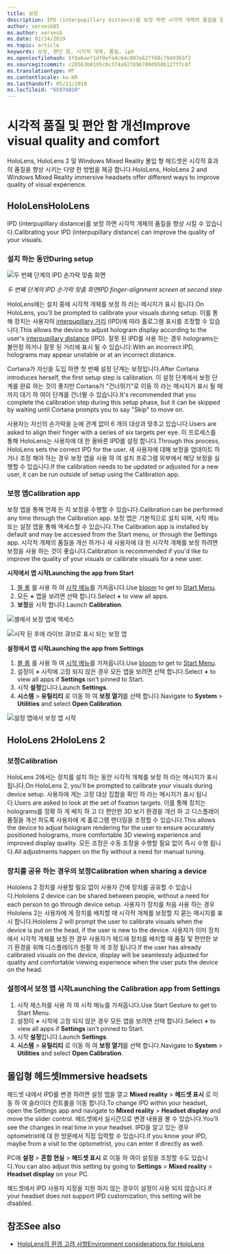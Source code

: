 ```yaml
---
title: 보정
description: IPD (interpupillary distance)를 보정 하면 시각적 개체의 품질을 향상 시킬 수 있습니다. HoloLens와 Windows Mixed Reality 모던 헤드셋은 IPD를 사용자 지정 하는 방법을 제공 합니다.
author: xerxesb85
ms.author: xerxesb
ms.date: 02/24/2019
ms.topic: article
keywords: 보정, 편안 함, 시각적 개체, 품질, ipd
ms.openlocfilehash: 5f8e6aef1df0efe4c64c807e627f69c7949363f2
ms.sourcegitcommit: c20563b8195c0c374a927b96708d958b127ffc8f
ms.translationtype: MT
ms.contentlocale: ko-KR
ms.lasthandoff: 05/21/2019
ms.locfileid: "65974810"
---
```

# <a name="improve-visual-quality-and-comfort"></a><span data-ttu-id="b4249-105">시각적 품질 및 편안 함 개선</span><span class="sxs-lookup"><span data-stu-id="b4249-105">Improve visual quality and comfort</span></span>
<span data-ttu-id="b4249-106">HoloLens, HoloLens 2 및 Windows Mixed Reality 몰입 형 헤드셋은 시각적 효과의 품질을 향상 시키는 다양 한 방법을 제공 합니다.</span><span class="sxs-lookup"><span data-stu-id="b4249-106">HoloLens, HoloLens 2 and Windows Mixed Reality immersive headsets offer different ways to improve quality of visual experience.</span></span> 

## <a name="hololens"></a><span data-ttu-id="b4249-107">HoloLens</span><span class="sxs-lookup"><span data-stu-id="b4249-107">HoloLens</span></span>

<span data-ttu-id="b4249-108">IPD (interpupillary distance)를 보정 하면 시각적 개체의 품질을 향상 시킬 수 있습니다.</span><span class="sxs-lookup"><span data-stu-id="b4249-108">Calibrating your IPD (interpupillary distance) can improve the quality of your visuals.</span></span>

### <a name="during-setup"></a><span data-ttu-id="b4249-109">설치 하는 동안</span><span class="sxs-lookup"><span data-stu-id="b4249-109">During setup</span></span>

![두 번째 단계의 IPD 손가락 맞춤 화면](images/ipd-finger-alignment-300px.jpg)<br>

<span data-ttu-id="b4249-111">*두 번째 단계의 IPD 손가락 맞춤 화면*</span><span class="sxs-lookup"><span data-stu-id="b4249-111">*IPD finger-alignment screen at second step*</span></span>

<span data-ttu-id="b4249-112">HoloLens에는 설치 중에 시각적 개체를 보정 하 라는 메시지가 표시 됩니다.</span><span class="sxs-lookup"><span data-stu-id="b4249-112">On HoloLens, you'll be prompted to calibrate your visuals during setup.</span></span> <span data-ttu-id="b4249-113">이를 통해 장치는 사용자의 [interpupillary 거리](https://en.wikipedia.org/wiki/Interpupillary_distance) (IPD)에 따라 홀로그램 표시를 조정할 수 있습니다.</span><span class="sxs-lookup"><span data-stu-id="b4249-113">This allows the device to adjust hologram display according to the user's [interpupillary distance](https://en.wikipedia.org/wiki/Interpupillary_distance) (IPD).</span></span> <span data-ttu-id="b4249-114">잘못 된 IPD를 사용 하는 경우 holograms는 불안정 하거나 잘못 된 거리에 표시 될 수 있습니다.</span><span class="sxs-lookup"><span data-stu-id="b4249-114">With an incorrect IPD, holograms may appear unstable or at an incorrect distance.</span></span>

<span data-ttu-id="b4249-115">Cortana가 자신을 도입 하면 첫 번째 설정 단계는 보정입니다.</span><span class="sxs-lookup"><span data-stu-id="b4249-115">After Cortana introduces herself, the first setup step is calibration.</span></span> <span data-ttu-id="b4249-116">이 설정 단계에서 보정 단계를 완료 하는 것이 좋지만 Cortana가 "건너뛰기"로 이동 하 라는 메시지가 표시 될 때까지 대기 하 여이 단계를 건너뛸 수 있습니다.</span><span class="sxs-lookup"><span data-stu-id="b4249-116">It's recommended that you complete the calibration step during this setup phase, but it can be skipped by waiting until Cortana prompts you to say "Skip" to move on.</span></span>

<span data-ttu-id="b4249-117">사용자는 자신의 손가락을 눈에 관계 없이 6 개의 대상과 맞추고 있습니다.</span><span class="sxs-lookup"><span data-stu-id="b4249-117">Users are asked to align their finger with a series of six targets per eye.</span></span> <span data-ttu-id="b4249-118">이 프로세스를 통해 HoloLens는 사용자에 대 한 올바른 IPD를 설정 합니다.</span><span class="sxs-lookup"><span data-stu-id="b4249-118">Through this process, HoloLens sets the correct IPD for the user.</span></span> <span data-ttu-id="b4249-119">새 사용자에 대해 보정을 업데이트 하거나 조정 해야 하는 경우 보정 앱을 사용 하 여 설치 프로그램 외부에서 해당 보정을 실행할 수 있습니다.</span><span class="sxs-lookup"><span data-stu-id="b4249-119">If the calibration needs to be updated or adjusted for a new user, it can be run outside of setup using the Calibration app.</span></span>

### <a name="calibration-app"></a><span data-ttu-id="b4249-120">보정 앱</span><span class="sxs-lookup"><span data-stu-id="b4249-120">Calibration app</span></span>

<span data-ttu-id="b4249-121">보정 앱을 통해 언제 든 지 보정을 수행할 수 있습니다.</span><span class="sxs-lookup"><span data-stu-id="b4249-121">Calibration can be performed any time through the Calibration app.</span></span> <span data-ttu-id="b4249-122">보정 앱은 기본적으로 설치 되며, 시작 메뉴 또는 설정 앱을 통해 액세스할 수 있습니다.</span><span class="sxs-lookup"><span data-stu-id="b4249-122">The Calibration app is installed by default and may be accessed from the Start menu, or through the Settings app.</span></span> <span data-ttu-id="b4249-123">시각적 개체의 품질을 개선 하거나 새 사용자에 대 한 시각적 개체를 보정 하려면 보정을 사용 하는 것이 좋습니다.</span><span class="sxs-lookup"><span data-stu-id="b4249-123">Calibration is recommended if you'd like to improve the quality of your visuals or calibrate visuals for a new user.</span></span>

<span data-ttu-id="b4249-124">**시작에서 앱 시작**</span><span class="sxs-lookup"><span data-stu-id="b4249-124">**Launching the app from Start**</span></span>
1. <span data-ttu-id="b4249-125">[블 룸](gestures.md#bloom) 를 사용 하 여 [시작 메뉴](navigating-the-windows-mixed-reality-home.md#start-menu)를 가져옵니다.</span><span class="sxs-lookup"><span data-stu-id="b4249-125">Use [bloom](gestures.md#bloom) to get to [Start Menu](navigating-the-windows-mixed-reality-home.md#start-menu).</span></span>
2. <span data-ttu-id="b4249-126">모든 **+** 앱을 보려면 선택 합니다.</span><span class="sxs-lookup"><span data-stu-id="b4249-126">Select **+** to view all apps.</span></span>
3. <span data-ttu-id="b4249-127">**보정**을 시작 합니다.</span><span class="sxs-lookup"><span data-stu-id="b4249-127">Launch **Calibration**.</span></span>

![셸에서 보정 앱에 액세스](images/calibration-shell.png)

![시작 된 후에 라이브 큐브로 표시 되는 보정 앱](images/calibration-livecube-200px.png)

<span data-ttu-id="b4249-130">**설정에서 앱 시작**</span><span class="sxs-lookup"><span data-stu-id="b4249-130">**Launching the app from Settings**</span></span>
1. <span data-ttu-id="b4249-131">[블 룸](gestures.md#bloom) 를 사용 하 여 [시작 메뉴](navigating-the-windows-mixed-reality-home.md#start-menu)를 가져옵니다.</span><span class="sxs-lookup"><span data-stu-id="b4249-131">Use [bloom](gestures.md#bloom) to get to [Start Menu](navigating-the-windows-mixed-reality-home.md#start-menu).</span></span>
2. <span data-ttu-id="b4249-132">설정이 **+** 시작에 고정 되지 않은  경우 모든 앱을 보려면 선택 합니다.</span><span class="sxs-lookup"><span data-stu-id="b4249-132">Select **+** to view all apps if **Settings** isn't pinned to Start.</span></span>
3. <span data-ttu-id="b4249-133">시작 **설정**입니다.</span><span class="sxs-lookup"><span data-stu-id="b4249-133">Launch **Settings**.</span></span>
4. <span data-ttu-id="b4249-134">**시스템** > **유틸리티** 로 이동 하 여 **보정 열기**를 선택 합니다.</span><span class="sxs-lookup"><span data-stu-id="b4249-134">Navigate to **System** > **Utilities** and select **Open Calibration**.</span></span>

![설정 앱에서 보정 앱 시작](images/calibration-settings-500px.jpg)

## <a name="hololens-2"></a><span data-ttu-id="b4249-136">HoloLens 2</span><span class="sxs-lookup"><span data-stu-id="b4249-136">HoloLens 2</span></span>

### <a name="calibration"></a><span data-ttu-id="b4249-137">보정</span><span class="sxs-lookup"><span data-stu-id="b4249-137">Calibration</span></span> 

<span data-ttu-id="b4249-138">HoloLens 2에서는 장치를 설치 하는 동안 시각적 개체를 보정 하 라는 메시지가 표시 됩니다.</span><span class="sxs-lookup"><span data-stu-id="b4249-138">On HoloLens 2, you'll be prompted to calibrate your visuals during device setup.</span></span> <span data-ttu-id="b4249-139">사용자에 게는 고정 대상 집합을 확인 하 라는 메시지가 표시 됩니다.</span><span class="sxs-lookup"><span data-stu-id="b4249-139">Users are asked to look at the set of fixation targets.</span></span> <span data-ttu-id="b4249-140">이를 통해 장치는 holograms를 정확 하 게 배치 하 고 더 편안한 3D 보기 환경을 개선 하 고 디스플레이 품질을 개선 하도록 사용자에 게 홀로그램 렌더링을 조정할 수 있습니다.</span><span class="sxs-lookup"><span data-stu-id="b4249-140">This allows the device to adjust hologram rendering for the user to ensure accurately positioned holograms, more comfortable 3D viewing experience and improved display quality.</span></span> <span data-ttu-id="b4249-141">모든 조정은 수동 조정을 수행할 필요 없이 즉시 수행 됩니다.</span><span class="sxs-lookup"><span data-stu-id="b4249-141">All adjustments happen on the fly without a need for manual tuning.</span></span> 

### <a name="calibration-when-sharing-a-device"></a><span data-ttu-id="b4249-142">장치를 공유 하는 경우의 보정</span><span class="sxs-lookup"><span data-stu-id="b4249-142">Calibration when sharing a device</span></span> 

<span data-ttu-id="b4249-143">Hololens 2 장치를 사용할 필요 없이 사용자 간에 장치를 공유할 수 있습니다.</span><span class="sxs-lookup"><span data-stu-id="b4249-143">Hololens 2 device can be shared between people, without a need for each person to go through device setup.</span></span> <span data-ttu-id="b4249-144">사용자가 장치를 처음 사용 하는 경우 Hololens 2는 사용자에 게 장치를 배치할 때 시각적 개체를 보정할 지 묻는 메시지를 표시 합니다.</span><span class="sxs-lookup"><span data-stu-id="b4249-144">Hololens 2 will prompt the user to calibrate visuals when the device is put on the head, if the user is new to the device.</span></span> <span data-ttu-id="b4249-145">사용자가 이미 장치에서 시각적 개체를 보정 한 경우 사용자가 헤드에 장치를 배치할 때 품질 및 편안한 보기 환경을 위해 디스플레이가 원활 하 게 조정 됩니다.</span><span class="sxs-lookup"><span data-stu-id="b4249-145">If the user has already calibrated visuals on the device, display will be seamlessly adjusted for quality and comfortable viewing experience when the user puts the device on the head.</span></span>  

### <a name="launching-the-calibration-app-from-settings"></a><span data-ttu-id="b4249-146">설정에서 보정 앱 시작</span><span class="sxs-lookup"><span data-stu-id="b4249-146">Launching the Calibration app from Settings</span></span>
1. <span data-ttu-id="b4249-147">시작 제스처를 사용 하 여 시작 메뉴를 가져옵니다.</span><span class="sxs-lookup"><span data-stu-id="b4249-147">Use Start Gesture to get to Start Menu.</span></span>
2. <span data-ttu-id="b4249-148">설정이 **+** 시작에 고정 되지 않은  경우 모든 앱을 보려면 선택 합니다.</span><span class="sxs-lookup"><span data-stu-id="b4249-148">Select **+** to view all apps if **Settings** isn't pinned to Start.</span></span>
3. <span data-ttu-id="b4249-149">시작 **설정**입니다.</span><span class="sxs-lookup"><span data-stu-id="b4249-149">Launch **Settings**.</span></span>
4. <span data-ttu-id="b4249-150">**시스템** > **유틸리티** 로 이동 하 여 **보정 열기**를 선택 합니다.</span><span class="sxs-lookup"><span data-stu-id="b4249-150">Navigate to **System** > **Utilities** and select **Open Calibration**.</span></span>

## <a name="immersive-headsets"></a><span data-ttu-id="b4249-151">몰입형 헤드셋</span><span class="sxs-lookup"><span data-stu-id="b4249-151">Immersive headsets</span></span>

<span data-ttu-id="b4249-152">헤드셋 내에서 IPD를 변경 하려면 설정 앱을 열고 **Mixed reality** > **헤드셋 표시** 로 이동 하 여 슬라이더 컨트롤을 이동 합니다.</span><span class="sxs-lookup"><span data-stu-id="b4249-152">To change IPD within your headset, open the Settings app and navigate to **Mixed reality** > **Headset display** and move the slider control.</span></span> <span data-ttu-id="b4249-153">헤드셋에서 실시간으로 변경 내용을 볼 수 있습니다.</span><span class="sxs-lookup"><span data-stu-id="b4249-153">You’ll see the changes in real time in your headset.</span></span> <span data-ttu-id="b4249-154">IPD을 알고 있는 경우 optometrist에 대 한 방문에서 직접 입력할 수 있습니다.</span><span class="sxs-lookup"><span data-stu-id="b4249-154">If you know your IPD, maybe from a visit to the optometrist, you can enter it directly as well.</span></span>

<span data-ttu-id="b4249-155">PC에 **설정** > **혼합 현실** > **헤드셋 표시** 로 이동 하 여이 설정을 조정할 수도 있습니다.</span><span class="sxs-lookup"><span data-stu-id="b4249-155">You can also adjust this setting by going to **Settings** > **Mixed reality** > **Headset display** on your PC.</span></span>

<span data-ttu-id="b4249-156">헤드셋에서 IPD 사용자 지정을 지원 하지 않는 경우이 설정이 사용 되지 않습니다.</span><span class="sxs-lookup"><span data-stu-id="b4249-156">If your headset does not support IPD customization, this setting will be disabled.</span></span>

## <a name="see-also"></a><span data-ttu-id="b4249-157">참조</span><span class="sxs-lookup"><span data-stu-id="b4249-157">See also</span></span>
* [<span data-ttu-id="b4249-158">HoloLens의 환경 고려 사항</span><span class="sxs-lookup"><span data-stu-id="b4249-158">Environment considerations for HoloLens</span></span>](environment-considerations-for-hololens.md)
